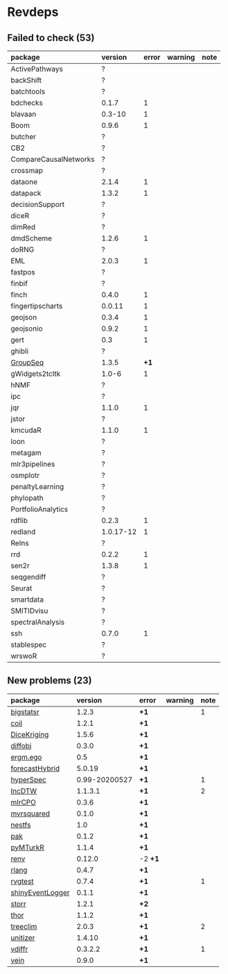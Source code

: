 # Revdeps

## Failed to check (53)

|package                          |version   |error  |warning |note |
|:--------------------------------|:---------|:------|:-------|:----|
|ActivePathways                   |?         |       |        |     |
|backShift                        |?         |       |        |     |
|batchtools                       |?         |       |        |     |
|bdchecks                         |0.1.7     |1      |        |     |
|blavaan                          |0.3-10    |1      |        |     |
|Boom                             |0.9.6     |1      |        |     |
|butcher                          |?         |       |        |     |
|CB2                              |?         |       |        |     |
|CompareCausalNetworks            |?         |       |        |     |
|crossmap                         |?         |       |        |     |
|dataone                          |2.1.4     |1      |        |     |
|datapack                         |1.3.2     |1      |        |     |
|decisionSupport                  |?         |       |        |     |
|diceR                            |?         |       |        |     |
|dimRed                           |?         |       |        |     |
|dmdScheme                        |1.2.6     |1      |        |     |
|doRNG                            |?         |       |        |     |
|EML                              |2.0.3     |1      |        |     |
|fastpos                          |?         |       |        |     |
|finbif                           |?         |       |        |     |
|finch                            |0.4.0     |1      |        |     |
|fingertipscharts                 |0.0.11    |1      |        |     |
|geojson                          |0.3.4     |1      |        |     |
|geojsonio                        |0.9.2     |1      |        |     |
|gert                             |0.3       |1      |        |     |
|ghibli                           |?         |       |        |     |
|[GroupSeq](failures.md#groupseq) |1.3.5     |__+1__ |        |     |
|gWidgets2tcltk                   |1.0-6     |1      |        |     |
|hNMF                             |?         |       |        |     |
|ipc                              |?         |       |        |     |
|jqr                              |1.1.0     |1      |        |     |
|jstor                            |?         |       |        |     |
|kmcudaR                          |1.1.0     |1      |        |     |
|loon                             |?         |       |        |     |
|metagam                          |?         |       |        |     |
|mlr3pipelines                    |?         |       |        |     |
|osmplotr                         |?         |       |        |     |
|penaltyLearning                  |?         |       |        |     |
|phylopath                        |?         |       |        |     |
|PortfolioAnalytics               |?         |       |        |     |
|rdflib                           |0.2.3     |1      |        |     |
|redland                          |1.0.17-12 |1      |        |     |
|ReIns                            |?         |       |        |     |
|rrd                              |0.2.2     |1      |        |     |
|sen2r                            |1.3.8     |1      |        |     |
|seqgendiff                       |?         |       |        |     |
|Seurat                           |?         |       |        |     |
|smartdata                        |?         |       |        |     |
|SMITIDvisu                       |?         |       |        |     |
|spectralAnalysis                 |?         |       |        |     |
|ssh                              |0.7.0     |1      |        |     |
|stablespec                       |?         |       |        |     |
|wrswoR                           |?         |       |        |     |

## New problems (23)

|package                                          |version       |error     |warning |note |
|:------------------------------------------------|:-------------|:---------|:-------|:----|
|[bigstatsr](problems.md#bigstatsr)               |1.2.3         |__+1__    |        |1    |
|[coil](problems.md#coil)                         |1.2.1         |__+1__    |        |     |
|[DiceKriging](problems.md#dicekriging)           |1.5.6         |__+1__    |        |     |
|[diffobj](problems.md#diffobj)                   |0.3.0         |__+1__    |        |     |
|[ergm.ego](problems.md#ergmego)                  |0.5           |__+1__    |        |     |
|[forecastHybrid](problems.md#forecasthybrid)     |5.0.19        |__+1__    |        |     |
|[hyperSpec](problems.md#hyperspec)               |0.99-20200527 |__+1__    |        |1    |
|[IncDTW](problems.md#incdtw)                     |1.1.3.1       |__+1__    |        |2    |
|[mlrCPO](problems.md#mlrcpo)                     |0.3.6         |__+1__    |        |     |
|[mvrsquared](problems.md#mvrsquared)             |0.1.0         |__+1__    |        |     |
|[nestfs](problems.md#nestfs)                     |1.0           |__+1__    |        |     |
|[pak](problems.md#pak)                           |0.1.2         |__+1__    |        |     |
|[pyMTurkR](problems.md#pymturkr)                 |1.1.4         |__+1__    |        |     |
|[renv](problems.md#renv)                         |0.12.0        |-2 __+1__ |        |     |
|[rlang](problems.md#rlang)                       |0.4.7         |__+1__    |        |     |
|[rvgtest](problems.md#rvgtest)                   |0.7.4         |__+1__    |        |1    |
|[shinyEventLogger](problems.md#shinyeventlogger) |0.1.1         |__+1__    |        |     |
|[storr](problems.md#storr)                       |1.2.1         |__+2__    |        |     |
|[thor](problems.md#thor)                         |1.1.2         |__+1__    |        |     |
|[treeclim](problems.md#treeclim)                 |2.0.3         |__+1__    |        |2    |
|[unitizer](problems.md#unitizer)                 |1.4.10        |__+1__    |        |     |
|[vdiffr](problems.md#vdiffr)                     |0.3.2.2       |__+1__    |        |1    |
|[vein](problems.md#vein)                         |0.9.0         |__+1__    |        |     |

